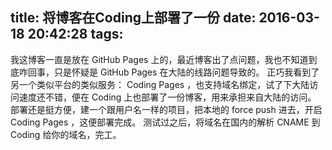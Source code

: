 title: 将博客在Coding上部署了一份
date: 2016-03-18 20:42:28
tags:
---
我这博客一直是放在 GitHub Pages 上的，最近博客出了点问题，我也不知道到底咋回事，只是怀疑是 GitHub Pages 在大陆的线路问题导致的。
正巧我看到了另一个类似平台的类似服务： Coding Pages ，也支持域名绑定，试了下大陆访问速度还不错，便在 Coding 上也部署了一份博客，用来承担来自大陆的访问。
部署还是挺方便，建一个跟用户名一样的项目，把本地的 force push 进去，开启 Coding Pages ，这便部署完成。
测试过之后，将域名在国内的解析 CNAME 到 Coding 给你的域名，完工。